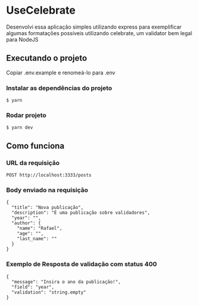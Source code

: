 # UseCelebrate

Desenvolvi essa aplicação simples utilizando express para exemplificar algumas formatações possíveis utilizando celebrate, um validator bem legal para NodeJS

## Executando o projeto

Copiar .env.example e renomeá-lo para .env

### Instalar as dependências do projeto

```
$ yarn
```

### Rodar projeto

```
$ yarn dev
```

## Como funciona

### URL da requisição

```
POST http://localhost:3333/posts
```

### Body enviado na requisição

```
{
  "title": "Nova publicação",
  "description": "É uma publicação sobre validadores",
  "year": "",
  "author": {
    "name": "Rafael",
    "age": "",
    "last_name": ""
  }
}
```

### Exemplo de Resposta de validação com status 400

```
{
  "message": "Insira o ano da publicação!",
  "field": "year",
  "validation": "string.empty"
}
```
